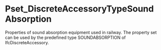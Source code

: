 # Pset_DiscreteAccessoryTypeSoundAbsorption

Properties of sound absorption equipment used in railway. The property set can be used by the predefined type SOUNDABSORPTION of IfcDiscreteAccessory.<!-- end of definition -->
